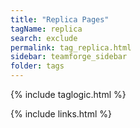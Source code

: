 ```yaml
---
title: "Replica Pages"
tagName: replica
search: exclude
permalink: tag_replica.html
sidebar: teamforge_sidebar
folder: tags
---
```

{% include taglogic.html %}

{% include links.html %}
